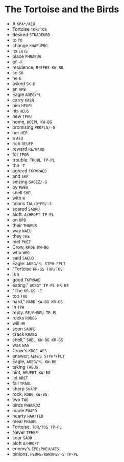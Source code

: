 # The Tortoise and the Birds

* A `KPA*/AEU`
* Tortoise `TOR/TOS`
* desired `STKAOEURD`
* to `TO`
* change `KHAEUPBG`
* its `EUTS`
* place `PHRAEUS`
* of `-F`
* residence, `R*EPBS KW-BG`
* so `SO`
* he `E`
* asked `SK-D`
* an `APB`
* Eagle `AOEG/*L`
* carry `KAER`
* him `HEUPL`
* his `HEUS`
* new `TPHU`
* home, `HOEPL KW-BG`
* promising `PROPLS/-G`
* her `HER`
* a `AEU`
* rich `REUFP`
* reward `RE/WARD`
* for `TPOR`
* trouble. `TRUBL TP-PL`
* the `-T`
* agreed `TKPWRAED`
* and `SKP`
* seizing `SAOEZ/-G`
* by `PWEU`
* shell `SHEL`
* with `W`
* talons `TAL/O*PB/-S`
* soared `SAORD`
* aloft. `A/HROFT TP-PL`
* on `OPB`
* their `THAEUR`
* way `WAEU`
* they `THE`
* met `PHET`
* Crow, `KROE KW-BG`
* who `WHO`
* said `SAEUD`
* Eagle: `AOEG/*L STPH-FPLT`
* "Tortoise `KR-GS TOR/TOS`
* is `S`
* good `TKPWAOD`
* eating." `AOEGT TP-PL KR-GS`
* "The `KR-GS -T`
* too `TAO`
* hard," `HARD KW-BG KR-GS`
* in `TPH`
* reply. `RE/PHREU TP-PL`
* rocks `ROBGS`
* will `HR`
* soon `SAOPB`
* crack `KRABG`
* shell," `SHEL KW-BG KR-GS`
* was `WAS`
* Crow's `KROE AES`
* answer; `AEPBS STPH*FPLT`
* Eagle, `AOEG/*L KW-BG`
* taking `TAEUG`
* hint, `HEUPBT KW-BG`
* let `HRET`
* fall `TPAUL`
* sharp `SHARP`
* rock, `ROBG KW-BG`
* two `TWO`
* birds `PWEURDZ`
* made `PHAED`
* hearty `HAR/TEU`
* meal `PHAOEL`
* Tortoise. `TOR/TOS TP-PL`
* Never `TPHEF`
* soar `SAOR`
* aloft `A/HROFT`
* enemy's `EPB/PHEU/AES`
* pinions. `PEUPB/KWROPB/-S TP-PL`

